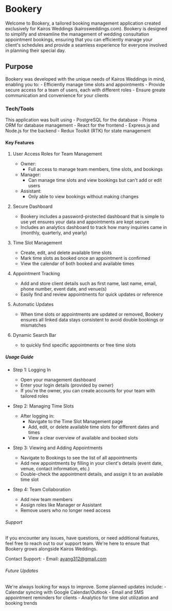 # Bookery

Welcome to Bookery, a tailored booking management application created exclusively for Kairos Weddings (kairosweddings.com). Bookery is designed to simplify and streamline the management of wedding consultation appointment bookings, ensuring that you can efficiently manage your client's schedules and provide a seamless experience for everyone involved in planning their special day.

## Purpose
Bookery was developed with the unique needs of Kairos Weddings in mind, enabling you to: 
    - Efficiently manage time slots and appointments
    - Provide secure access for a team of users, each with different roles
    - Ensure greate communication and convenience for your clients

### Tech/Tools
This application was built using
    - PostgreSQL for the database
    - Prisma ORM for database management
    - React for the frontend
    - Express.js and Node.js for the backend
    - Redux Toolkit (RTK) for state management

#### Key Features

1. User Access Roles for Team Management
    - Owner:
        - Full access to manage team members, time slots, and bookings
    - Manager:
        - Can manage time slots and view bookings but can't add or edit users
    - Assistant:
        - Only able to view bookings without making changes

2. Secure Dashboard
    - Bookery includes a password-protected dashboard that is simple to use yet ensures your data and appointments are kept secure
    - Includes an analytics dashboard to track how many inquiries came in (monthly, quarterly, and yearly)

3. Time Slot Management
    - Create, edit, and delete available time slots
    - Mark time slots as booked once an appointment is confirmed
    - View the calendar of both booked and available times

4. Appointment Tracking
    - Add and store client details such as first name, last name, email, phone number, event date, and venue(s)
    - Easily find and review appointments for quick updates or reference

5. Automatic Updates
    - When time slots or appointments are updated or removed, Bookery ensures all linked data stays consistent to avoid double bookings or mismatches

6. Dynamic Search Bar
    - to quickly find specific appointments or free time slots

##### Usage Guide

- Step 1: Logging In
    - Open your management dashboard
    - Enter your login details (provided by owner)
    - If you're the owner, you can create accounts for your team with tailored roles

- Step 2: Managing Time Slots
    - After logging in:
        - Navigate to the Time Slot Management page
        - Add, edit, or delete available time slots for different dates and times
        - View a clear overview of available and booked slots

- Step 3: Viewing and Adding Appointments
    - Navigate to Bookings to see the list of all appointments
    - Add new appointments by filling in your client's details (event date, venue, contact information, etc.)
    - Double-check the appointment details, and assign it to an available time slot

- Step 4: Team Collaboration
    - Add new team members
    - Assign roles like Manager or Assistant
    - Remove users who no longer need access

###### Support
If you encounter any issues, have questions, or need additional features, feel free to reach out to our support team. We're here to ensure that Bookery grows alongside Kairos Weddings.

Contact Support:
    - Email: ayang312@gmail.com

###### Future Updates
We're always looking for ways to improve. Some planned updates include:
    - Calendar syncing with Google Calendar/Outlook
    - Email and SMS appointment reminders for clients
    - Analytics for time slot utilization and booking trends


